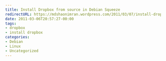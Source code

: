 ```yaml
---
title: Install Dropbox from source in Debian Squeeze
redirectURL: https://mdshaonimran.wordpress.com/2011/03/07/install-dropbox-from-source-in-debian-squeeze/
date: 2011-03-06T20:57:27-00:00
tags:
- dropbox
- install dropbox
categories:
- Debian
- Linux
- Uncategorized
---
```

